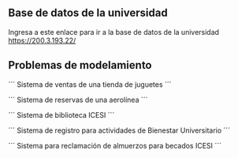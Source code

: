 ## Base de datos de la universidad

Ingresa a este enlace para ir a la base de datos de la universidad
https://200.3.193.22/

<!--
https://200.3.193.22/
P09728_1_11
ZCSaQGZU
-->

## Problemas de modelamiento

´´´
Sistema de ventas de una tienda de juguetes
´´´

´´´
Sistema de reservas de una aerolínea
´´´

´´´
Sistema de biblioteca ICESI
´´´

´´´
Sistema de registro para actividades de Bienestar Universitario
´´´

´´´
Sistema para reclamación de almuerzos para becados ICESI
´´´
